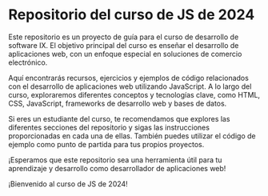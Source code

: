 # Repositorio del curso de JS de 2024

Este repositorio es un proyecto de guía para el curso de desarrollo de software IX. El objetivo principal del curso es enseñar el desarrollo de aplicaciones web, con un enfoque especial en soluciones de comercio electrónico.

Aquí encontrarás recursos, ejercicios y ejemplos de código relacionados con el desarrollo de aplicaciones web utilizando JavaScript. A lo largo del curso, exploraremos diferentes conceptos y tecnologías clave, como HTML, CSS, JavaScript, frameworks de desarrollo web y bases de datos.

Si eres un estudiante del curso, te recomendamos que explores las diferentes secciones del repositorio y sigas las instrucciones proporcionadas en cada una de ellas. También puedes utilizar el código de ejemplo como punto de partida para tus propios proyectos.

¡Esperamos que este repositorio sea una herramienta útil para tu aprendizaje y desarrollo como desarrollador de aplicaciones web!

¡Bienvenido al curso de JS de 2024!